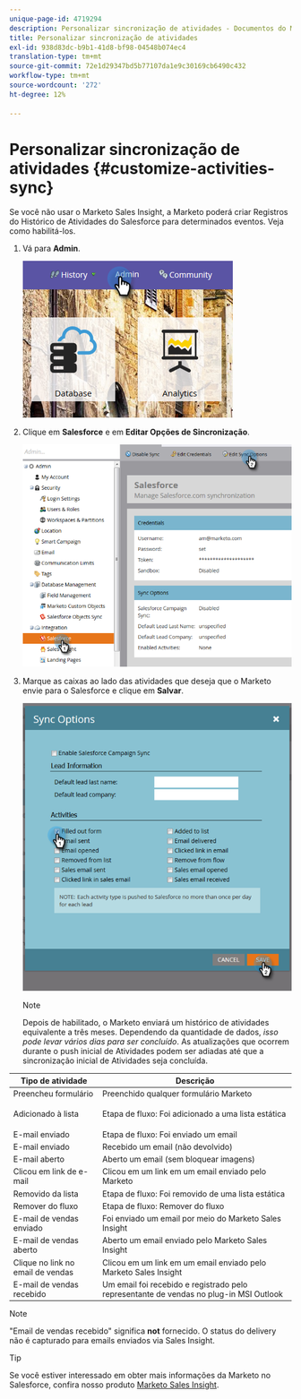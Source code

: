 ```yaml
---
unique-page-id: 4719294
description: Personalizar sincronização de atividades - Documentos do Marketo - Documentação do produto
title: Personalizar sincronização de atividades
exl-id: 938d83dc-b9b1-41d8-bf98-04548b074ec4
translation-type: tm+mt
source-git-commit: 72e1d29347bd5b77107da1e9c30169cb6490c432
workflow-type: tm+mt
source-wordcount: '272'
ht-degree: 12%

---
```


# Personalizar sincronização de atividades {#customize-activities-sync}

Se você não usar o Marketo Sales Insight, a Marketo poderá criar Registros do Histórico de Atividades do Salesforce para determinados eventos. Veja como habilitá-los.

1. Vá para **Admin**.

   ![](assets/admin.png)

1. Clique em **Salesforce** e em **Editar Opções de Sincronização**.

   ![](assets/two-1.png)

1. Marque as caixas ao lado das atividades que deseja que o Marketo envie para o Salesforce e clique em **Salvar**.

   ![](assets/three-1.png)

   >[!NOTE]
   >
   >Depois de habilitado, o Marketo enviará um histórico de atividades equivalente a três meses. Dependendo da quantidade de dados, _isso pode levar vários dias para ser concluído_. As atualizações que ocorrem durante o push inicial de Atividades podem ser adiadas até que a sincronização inicial de Atividades seja concluída.

<table> 
 <colgroup> 
  <col> 
  <col> 
 </colgroup> 
 <thead> 
  <tr> 
   <th>Tipo de atividade</th> 
   <th>Descrição</th> 
  </tr> 
 </thead> 
 <tbody> 
  <tr> 
   <td>Preencheu formulário</td> 
   <td>Preenchido qualquer formulário Marketo</td> 
  </tr> 
  <tr> 
   <td>Adicionado à lista</td> 
   <td><p>Etapa de fluxo: Foi adicionado a uma lista estática</p></td> 
  </tr> 
  <tr> 
   <td>E-mail enviado</td> 
   <td>Etapa de fluxo: Foi enviado um email</td> 
  </tr> 
  <tr> 
   <td>E-mail enviado</td> 
   <td>Recebido um email (não devolvido)</td> 
  </tr> 
  <tr> 
   <td>E-mail aberto</td> 
   <td>Aberto um email (sem bloquear imagens)</td> 
  </tr> 
  <tr> 
   <td>Clicou em link de e-mail</td> 
   <td>Clicou em um link em um email enviado pelo Marketo</td> 
  </tr> 
  <tr> 
   <td>Removido da lista</td> 
   <td>Etapa de fluxo: Foi removido de uma lista estática</td> 
  </tr> 
  <tr> 
   <td>Remover do fluxo</td> 
   <td>Etapa de fluxo: Remover do fluxo</td> 
  </tr> 
  <tr> 
   <td>E-mail de vendas enviado</td> 
   <td>Foi enviado um email por meio do Marketo Sales Insight</td> 
  </tr> 
  <tr> 
   <td>E-mail de vendas aberto</td> 
   <td>Aberto um email enviado pelo Marketo Sales Insight</td> 
  </tr> 
  <tr> 
   <td>Clique no link no email de vendas</td> 
   <td>Clicou em um link em um email enviado pelo Marketo Sales Insight</td> 
  </tr> 
  <tr> 
   <td>E-mail de vendas recebido</td> 
   <td>Um email foi recebido e registrado pelo representante de vendas no plug-in MSI Outlook</td> 
  </tr> 
 </tbody> 
</table>

>[!NOTE]
>
>&quot;Email de vendas recebido&quot; significa **not** fornecido. O status do delivery não é capturado para emails enviados via Sales Insight.

>[!TIP]
>
>Se você estiver interessado em obter mais informações da Marketo no Salesforce, confira nosso produto [Marketo Sales Insight](/help/marketo/product-docs/marketo-sales-insight/msi-for-salesforce/installation/install-marketo-sales-insight-package-in-salesforce-appexchange.md).
